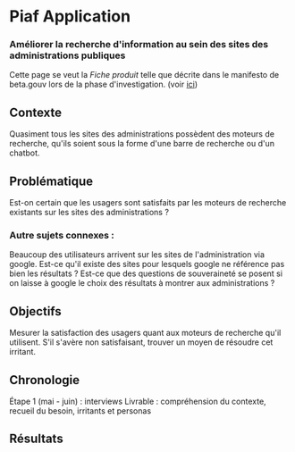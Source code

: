 # Piaf Application

### Améliorer la recherche d'information au sein des sites des administrations publiques


Cette page se veut la _Fiche produit_  telle que décrite dans le manifesto de beta.gouv lors de la phase d'investigation. (voir [ici](https://doc.incubateur.net/communaute/gerer-sa-startup-detat-ou-de-territoires-au-quotidien/je-gere-mon-produit-et-son-impact/gerer-sa-fiche-produit))

## Contexte
Quasiment tous les sites des administrations possèdent des moteurs de recherche, qu'ils soient sous la forme d'une barre de recherche ou d'un chatbot.

## Problématique
Est-on certain que les usagers sont satisfaits par les moteurs de recherche existants sur les sites des administrations ?

### Autre sujets connexes :
Beaucoup des utilisateurs arrivent sur les sites de l'administration via google. Est-ce qu'il existe des sites pour lesquels google ne référence pas bien les résultats ? Est-ce que des questions de souveraineté se posent si on laisse à google le choix des résultats à montrer aux administrations ?

## Objectifs
Mesurer la satisfaction des usagers quant aux moteurs de recherche qu'il utilisent. S'il s'avère non satisfaisant, trouver un moyen de résoudre cet irritant.

## Chronologie
Étape 1 (mai - juin) : interviews
Livrable : compréhension du contexte, recueil du besoin, irritants et personas

## Résultats
